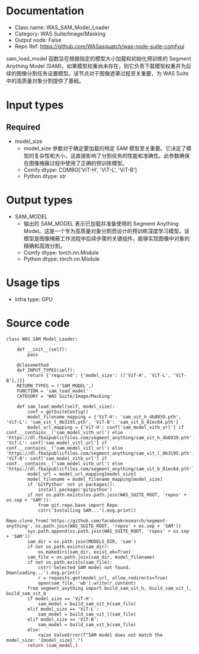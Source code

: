 # Documentation
- Class name: WAS_SAM_Model_Loader
- Category: WAS Suite/Image/Masking
- Output node: False
- Repo Ref: https://github.com/WASasquatch/was-node-suite-comfyui

sam_load_model 函数旨在根据指定的模型大小加载和初始化预训练的 Segment Anything Model (SAM)。如果模型权重尚未存在，则它负责下载模型权重并为后续的图像分割任务设置模型。该节点对于图像遮罩过程至关重要，为 WAS Suite 中的高质量对象分割提供了基础。

# Input types
## Required
- model_size
    - model_size 参数对于确定要加载的特定 SAM 模型至关重要。它决定了模型的复杂性和大小，这直接影响了分割任务的性能和准确性。此参数确保在图像掩蔽过程中使用了正确的预训练模型。
    - Comfy dtype: COMBO['ViT-H', 'ViT-L', 'ViT-B']
    - Python dtype: str

# Output types
- SAM_MODEL
    - 输出的 SAM_MODEL 表示已加载并准备使用的 Segment Anything Model。这是一个专为高质量对象分割而设计的预训练深度学习模型。该模型是图像掩蔽工作流程中后续步骤的关键组件，能够实现图像中对象的精确和高效分割。
    - Comfy dtype: torch.nn.Module
    - Python dtype: torch.nn.Module

# Usage tips
- Infra type: GPU

# Source code
```
class WAS_SAM_Model_Loader:

    def __init__(self):
        pass

    @classmethod
    def INPUT_TYPES(self):
        return {'required': {'model_size': (['ViT-H', 'ViT-L', 'ViT-B'],)}}
    RETURN_TYPES = ('SAM_MODEL',)
    FUNCTION = 'sam_load_model'
    CATEGORY = 'WAS Suite/Image/Masking'

    def sam_load_model(self, model_size):
        conf = getSuiteConfig()
        model_filename_mapping = {'ViT-H': 'sam_vit_h_4b8939.pth', 'ViT-L': 'sam_vit_l_0b3195.pth', 'ViT-B': 'sam_vit_b_01ec64.pth'}
        model_url_mapping = {'ViT-H': conf['sam_model_vith_url'] if conf.__contains__('sam_model_vith_url') else 'https://dl.fbaipublicfiles.com/segment_anything/sam_vit_h_4b8939.pth', 'ViT-L': conf['sam_model_vitl_url'] if conf.__contains__('sam_model_vitl_url') else 'https://dl.fbaipublicfiles.com/segment_anything/sam_vit_l_0b3195.pth', 'ViT-B': conf['sam_model_vitb_url'] if conf.__contains__('sam_model_vitb_url') else 'https://dl.fbaipublicfiles.com/segment_anything/sam_vit_b_01ec64.pth'}
        model_url = model_url_mapping[model_size]
        model_filename = model_filename_mapping[model_size]
        if 'GitPython' not in packages():
            install_package('gitpython')
        if not os.path.exists(os.path.join(WAS_SUITE_ROOT, 'repos' + os.sep + 'SAM')):
            from git.repo.base import Repo
            cstr('Installing SAM...').msg.print()
            Repo.clone_from('https://github.com/facebookresearch/segment-anything', os.path.join(WAS_SUITE_ROOT, 'repos' + os.sep + 'SAM'))
        sys.path.append(os.path.join(WAS_SUITE_ROOT, 'repos' + os.sep + 'SAM'))
        sam_dir = os.path.join(MODELS_DIR, 'sam')
        if not os.path.exists(sam_dir):
            os.makedirs(sam_dir, exist_ok=True)
        sam_file = os.path.join(sam_dir, model_filename)
        if not os.path.exists(sam_file):
            cstr('Selected SAM model not found. Downloading...').msg.print()
            r = requests.get(model_url, allow_redirects=True)
            open(sam_file, 'wb').write(r.content)
        from segment_anything import build_sam_vit_h, build_sam_vit_l, build_sam_vit_b
        if model_size == 'ViT-H':
            sam_model = build_sam_vit_h(sam_file)
        elif model_size == 'ViT-L':
            sam_model = build_sam_vit_l(sam_file)
        elif model_size == 'ViT-B':
            sam_model = build_sam_vit_b(sam_file)
        else:
            raise ValueError(f"SAM model does not match the model_size: '{model_size}'.")
        return (sam_model,)
```